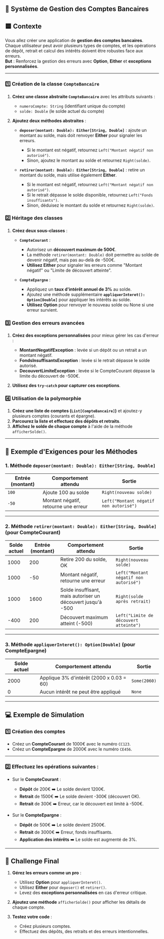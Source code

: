 

## 📘 **Système de Gestion des Comptes Bancaires**
 

## 🟦 **Contexte** 
Vous allez créer une application de **gestion des comptes bancaires**. Chaque utilisateur peut avoir plusieurs types de comptes, et les opérations de dépôt, retrait et calcul des intérêts doivent être robustes face aux erreurs.  
**But** : Renforcez la gestion des erreurs avec **Option**, **Either** et **exceptions personnalisées**.


---

### 1️⃣ **Création de la classe `CompteBancaire`**
1. **Créez une classe abstraite `CompteBancaire`** avec les attributs suivants :  
   - `numeroCompte: String` (identifiant unique du compte)  
   - `solde: Double` (le solde actuel du compte)  

2. **Ajoutez deux méthodes abstraites** :
   - **`deposer(montant: Double): Either[String, Double]`** : ajoute un montant au solde, mais doit renvoyer **Either** pour signaler les erreurs.  
     - Si le montant est négatif, retournez `Left("Montant négatif non autorisé")`.  
     - Sinon, ajoutez le montant au solde et retournez `Right(solde)`.  

   - **`retirer(montant: Double): Either[String, Double]`** : retire un montant du solde, mais utilise également **Either**.  
     - Si le montant est négatif, retournez `Left("Montant négatif non autorisé")`.  
     - Si le retrait dépasse le solde disponible, retournez `Left("Fonds insuffisants")`.  
     - Sinon, déduisez le montant du solde et retournez `Right(solde)`.  


### 2️⃣ **Héritage des classes**
1. **Créez deux sous-classes** :
   - **`CompteCourant`** :  
     - Autorisez un **découvert maximum de 500€**.  
     - La méthode `retirer(montant: Double)` doit permettre au solde de devenir négatif, mais pas au-delà de -500€.  
     - **Utilisez Either** pour signaler les erreurs comme "Montant négatif" ou "Limite de découvert atteinte".  

   - **`CompteEpargne`** :  
     - Appliquez un **taux d'intérêt annuel de 3%** au solde.  
     - Ajoutez une méthode supplémentaire **`appliquerInteret(): Option[Double]`** pour appliquer les intérêts au solde.  
     - **Utilisez Option** pour renvoyer le nouveau solde ou None si une erreur survient.  


### 3️⃣ **Gestion des erreurs avancées**
1. **Créez des exceptions personnalisées** pour mieux gérer les cas d'erreur :  
   - **MontantNegatifException** : levée si un dépôt ou un retrait a un montant négatif.  
   - **FondsInsuffisantsException** : levée si le retrait dépasse le solde autorisé.  
   - **DecouvertLimiteException** : levée si le CompteCourant dépasse la limite du découvert de -500€.  

2. **Utilisez des `try-catch` pour capturer ces exceptions**.  



### 4️⃣ **Utilisation de la polymorphie**
1. **Créez une liste de comptes (`List[CompteBancaire]`)** et ajoutez-y plusieurs comptes (courants et épargne).  
2. **Parcourez la liste et effectuez des dépôts et retraits**.  
3. **Affichez le solde de chaque compte** à l'aide de la méthode `afficherSolde()`.  

---

## 📘 **Exemple d'Exigences pour les Méthodes**
### **1. Méthode `deposer(montant: Double): Either[String, Double]`**
| Entrée (montant) | Comportement attendu                          | Sortie                          |
|------------------|-----------------------------------------------|----------------------------------|
| `100`            | Ajoute 100 au solde                          | `Right(nouveau solde)`          |
| `-50`            | Montant négatif, retourne une erreur         | `Left("Montant négatif non autorisé")` |

---

### **2. Méthode `retirer(montant: Double): Either[String, Double]` (pour CompteCourant)**
| Solde actuel | Entrée (montant) | Comportement attendu                      | Sortie                          |
|--------------|------------------|------------------------------------------|----------------------------------|
| 1000         | 200               | Retire 200 du solde, OK                  | `Right(nouveau solde)`          |
| 1000         | -50               | Montant négatif, retourne une erreur     | `Left("Montant négatif non autorisé")` |
| 1000         | 1600              | Solde insuffisant, mais autoriser un découvert jusqu'à -500 | `Right(solde après retrait)`    |
| -400         | 200               | Découvert maximum atteint (-500)        | `Left("Limite de découvert atteinte")` |

---

### **3. Méthode `appliquerInteret(): Option[Double]` (pour CompteEpargne)**
| Solde actuel | Comportement attendu                                | Sortie                          |
|--------------|----------------------------------------------------|----------------------------------|
| 2000         | Applique 3% d'intérêt (2000 x 0.03 = 60)            | `Some(2060)`                    |
| 0            | Aucun intérêt ne peut être appliqué                 | `None`                          |

---

## 💻 **Exemple de Simulation**
### 1️⃣ **Création des comptes**
- Créez un **CompteCourant** de 1000€ avec le numéro `CC123`.  
- Créez un **CompteEpargne** de 2000€ avec le numéro `CE456`.  

---

### 2️⃣ **Effectuez les opérations suivantes :**
- Sur le **CompteCourant** :  
  - **Dépôt** de 200€ ➡️ Le solde devient 1200€.  
  - **Retrait** de 1500€ ➡️ Le solde devient -300€ (découvert OK).  
  - **Retrait** de 300€ ➡️ Erreur, car le découvert est limité à -500€.  

- Sur le **CompteEpargne** :  
  - **Dépôt** de 500€ ➡️ Le solde devient 2500€.  
  - **Retrait** de 3000€ ➡️ Erreur, fonds insuffisants.  
  - **Application des intérêts** ➡️ Le solde est augmenté de 3%.  

---

## 🚀 **Challenge Final**
1. **Gérez les erreurs comme un pro** :  
   - Utilisez **Option** pour `appliquerInteret()`.  
   - Utilisez **Either** pour `deposer()` et `retirer()`.  
   - Levez des **exceptions personnalisées** en cas d'erreur critique.  

2. **Ajoutez une méthode** `afficherSolde()` pour afficher les détails de chaque compte.  

3. **Testez votre code** :  
   - Créez plusieurs comptes.  
   - Effectuez des dépôts, des retraits et des erreurs intentionnelles.  
